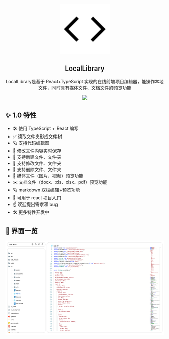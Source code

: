 <p align="center">
  <img height="160px" src="./public/logo.svg">
  <h2 align="center" style="font-weight: 600">LocalLibrary</h2>
</p>

<p align="center">
  LocalLibrary是基于 React+TypeScript 实现的在线前端项目编辑器，能操作本地文件，同时具有媒体文件、文档文件的预览功能
</p>

<p align="center">
  <a href="https://github.com/StudyDayByDay/LocalLibrary/stargazers"><img src="https://img.shields.io/github/stars/StudyDayByDay/LocalLibrary" /></a>
</p>

## ✨ 1.0 特性

- 🛠 使用 TypeScript + React 编写
- ✅ 读取文件夹形成文件树
- 🪐 支持代码编辑器
- 💪 修改文件内容实时保存
- 🐆 支持新建文件、文件夹
- 🤟 支持修改文件、文件夹
- 🥇 支持删除文件、文件夹
- 🦩 媒体文件（图片、视频）预览功能
- ✂️ 文档文件（docx、xls、xlsx、pdf）预览功能
- 🪐 markdown 双栏编辑+预览功能
- 📃 可用于 react 项目入门
- ☝️ 欢迎提出需求和 bug
- 🛠 更多特性开发中

## 👀 界面一览

<p align="center">
  <img height="300px" src="./public/web.png">
</p>
